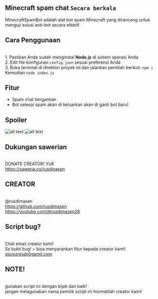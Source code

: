 ## Minecraft spam chat `Secara berkala`
MinecraftSpamBot adalah alat bot spam Minecraft yang dirancang untuk menguji solusi anti-bot secara efektif

## Cara Penggunaan
<br>1. Pastikan Anda sudah menginstal **Node.js** di sistem operasi Anda
<br>2. Edit file konfigurasi `config.json` sesuai preferensi Anda
<br>3. Buka terminal di direktori proyek ini dan jalankan perintah berikut: `npm i` Kemudian `node index.js`

## Fitur
- Spam chat bergantian
- Bot selesai spam akan di keluarkan akan di ganti bot baru!

## Spoiler
![alt text](https://i.ibb.co.com/rcZGgbq/IMG-20241222-WA0115.jpg?raw=true)
![alt text](https://i.ibb.co.com/PcCqycq/IMG-20241222-WA0116.jpg?raw=true)

## Dukungan sawerian
<br>DONATE CREATOR! YUK
<br>https://saweria.co/rusdinasen

## CREATOR 
<br>@rusdimasen
<br>https://github.com/rusdimasen
<br>https://youtube.com/@rusdimasen28

## Script bug?
<br>Chat email creator kami!
<br>Ss bukti bug! + bisa menyarankan fitur kepada creator kami!
<br>storezresdi@gamil.com

## NOTE!
<br>gunakan script ini dengan bijak dan baik!
<br>jangan melagunakan nama pemilik script ini hormatilah creator kami!
